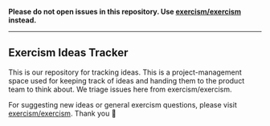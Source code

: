 **Please do not open issues in this repository. Use [exercism/exercism](https://github.com/exercism/exercism) instead.**

---

## Exercism Ideas Tracker

This is our repository for tracking ideas. This is a project-management space used for keeping track of ideas and handing them to the product team to think about. We triage issues here from exercism/exercism.

For suggesting new ideas or general exercism questions, please visit [exercism/exercism](https://github.com/exercism/exercism). Thank you :blue_heart:
